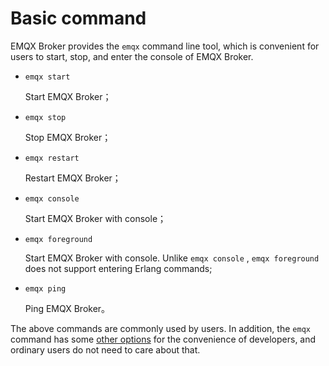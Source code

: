 # Basic command

EMQX Broker provides the `emqx` command line tool, which is convenient for users to start, stop, and enter the console of EMQX Broker.

+   `emqx start`

    Start EMQX Broker；

+   `emqx stop`

    Stop EMQX Broker；

+   `emqx restart`

    Restart EMQX Broker；

+   `emqx console`

    Start EMQX Broker with console；

+   `emqx foreground`

    Start EMQX Broker with console. Unlike `emqx console` , `emqx foreground` does not support entering Erlang commands;

+   `emqx ping`

    Ping EMQX Broker。

The above commands are commonly used by users. In addition, the `emqx` command has some [other options](../advanced/cli.md) for the convenience of developers, and ordinary users do not need to care about that.